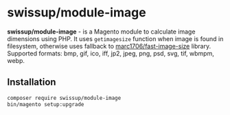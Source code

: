 # swissup/module-image

**swissup/module-image** - is a Magento module to calculate image dimensions
using PHP. It uses `getimagesize` function when image is found in filesystem,
otherwise uses fallback to [marc1706/fast-image-size](https://github.com/marc1706/fast-image-size)
library. Supported formats: bmp, gif, ico, iff, jp2, jpeg, png, psd, svg, tif,
wbmpm, webp.

## Installation

```bash
composer require swissup/module-image
bin/magento setup:upgrade
```
